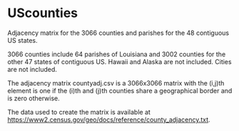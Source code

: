 # UScounties
Adjacency matrix for the 3066 counties and parishes for the 48 contiguous US states.

3066 counties include 64 parishes of Louisiana and 3002 counties for the other 47 states of contiguous US. Hawaii and Alaska are not included. Cities are not included. 

The adjacency matrix countyadj.csv is a 3066x3066 matrix with the (i,j)th element is one if the (i)th and (j)th counties share a geographical border and is zero otherwise. 

The data used to create the matrix is available at https://www2.census.gov/geo/docs/reference/county_adjacency.txt. 
